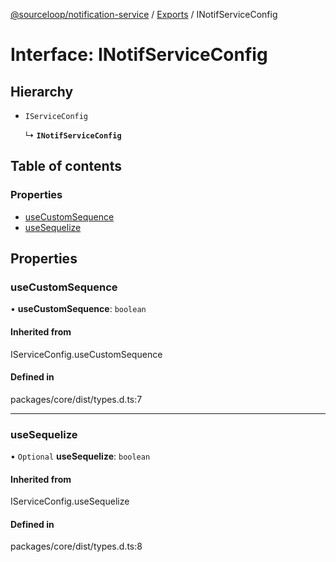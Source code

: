 [@sourceloop/notification-service](../README.md) / [Exports](../modules.md) / INotifServiceConfig

# Interface: INotifServiceConfig

## Hierarchy

- `IServiceConfig`

  ↳ **`INotifServiceConfig`**

## Table of contents

### Properties

- [useCustomSequence](INotifServiceConfig.md#usecustomsequence)
- [useSequelize](INotifServiceConfig.md#usesequelize)

## Properties

### useCustomSequence

• **useCustomSequence**: `boolean`

#### Inherited from

IServiceConfig.useCustomSequence

#### Defined in

packages/core/dist/types.d.ts:7

___

### useSequelize

• `Optional` **useSequelize**: `boolean`

#### Inherited from

IServiceConfig.useSequelize

#### Defined in

packages/core/dist/types.d.ts:8
